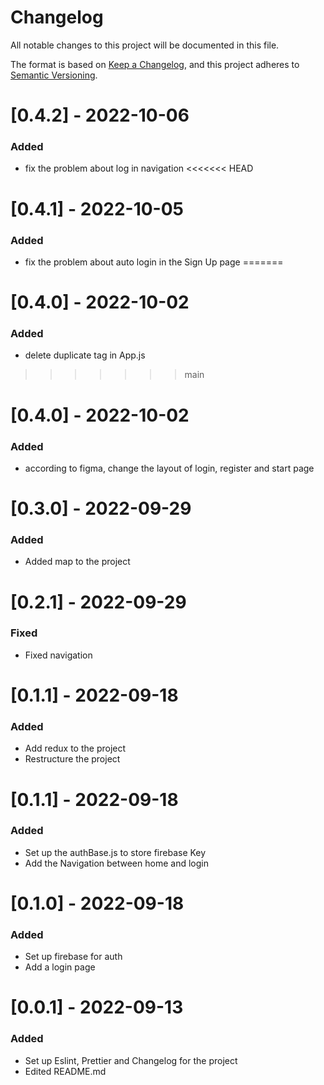 # Changelog
All notable changes to this project will be documented in this file.

The format is based on [Keep a Changelog](https://keepachangelog.com/en/1.0.0/),
and this project adheres to [Semantic Versioning](https://semver.org/spec/v2.0.0.html).


# [0.4.2] - 2022-10-06

### Added

- fix the problem about log in navigation
<<<<<<< HEAD
# [0.4.1] - 2022-10-05

### Added

- fix the problem about auto login in the Sign Up page
=======

# [0.4.0] - 2022-10-02

### Added

- delete duplicate tag in App.js

>>>>>>> main

# [0.4.0] - 2022-10-02

### Added

- according to figma, change the layout of login, register and start page


# [0.3.0] - 2022-09-29

### Added

- Added map to the project

# [0.2.1] - 2022-09-29

### Fixed

- Fixed navigation

# [0.1.1] - 2022-09-18

### Added

- Add redux to the project
- Restructure the project

# [0.1.1] - 2022-09-18

### Added

- Set up the authBase.js to store firebase Key
- Add the Navigation between home and login

# [0.1.0] - 2022-09-18

### Added

- Set up firebase for auth
- Add a login page

# [0.0.1] - 2022-09-13

### Added

- Set up Eslint, Prettier and Changelog for the project
- Edited README.md